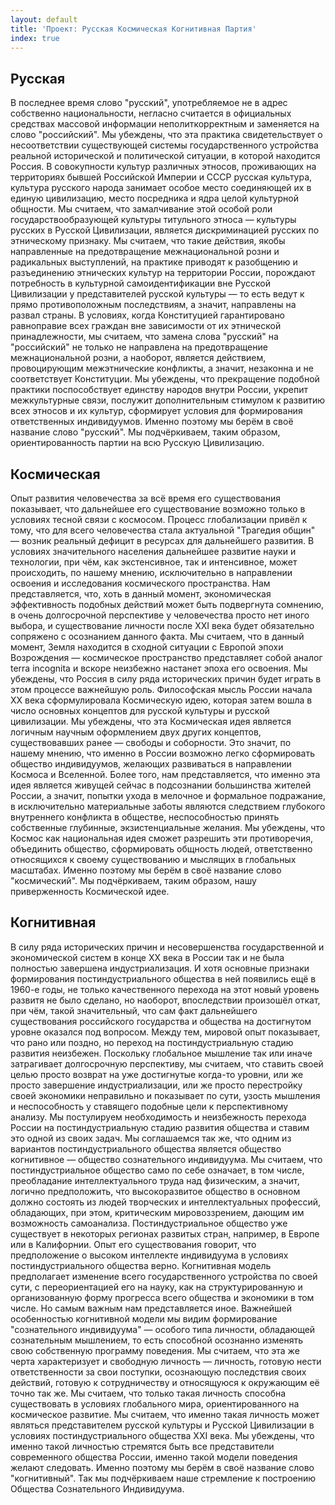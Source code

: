 ```yaml
---
layout: default
title: 'Проект: Русская Космическая Когнитивная Партия'
index: true
---
```


## Русская
В последнее время слово "русский", употребляемое не в адрес собственно национальности, негласно считается в официальных средствах массовой информации неполиткорректным и заменяется на слово "российский". Мы убеждены, что эта практика свидетельствует о несоответствии существующей системы государственного устройства реальной исторической и политической ситуации, в которой находится Россия. В совокупности культур различных этносов, проживающих на территориях бывшей Российской Империи и СССР русская культура, культура русского народа занимает особое место соединяющей их в единую цивилизацию, место посредника и ядра целой культурной общности. Мы считаем, что замалчивание этой особой роли государствообразующей культуры титульного этноса — культуры русских в Русской Цивилизации, является дискриминацией русских по этническому признаку. Мы считаем, что такие действия, якобы направленные на предотвращение межнациональной розни и радикальных выступлений, на практике приводят к разобщению и разъединению этнических культур на территории России, порождают потребность в культурной самоидентификации вне Русской Цивилизации у представителей русской культуры — то есть ведут к прямо противоположным последствиям, а значит, направлены на развал страны. В условиях, когда Конституцией гарантировано равноправие всех граждан вне зависимости от их этнической принадлежности, мы считаем, что замена слова "русский" на "российский" не только не направлена на предотвращение межнациональной розни, а наоборот, является действием, провоцирующим межэтнические конфликты, а значит, незаконна и не соответствует Конституции. Мы убеждены, что прекращение подобной практики поспособствует единству народов внутри России, укрепит межкультурные связи, послужит дополнительным стимулом к развитию всех этносов и их культур, сформирует условия для формирования ответственных индивидуумов. Именно поэтому мы берём в своё название слово "русский". Мы подчёркиваем, таким образом, ориентированность партии на всю Русскую Цивилизацию.

## Космическая
Опыт развития человечества за всё время его существования показывает, что дальнейшее его существование возможно только в условиях тесной связи с космосом. Процесс глобализации привёл к тому, что для всего человечества стала актуальной "Трагедия общин" — возник реальный дефицит в ресурсах для дальнейшего развития. В условиях значительного населения дальнейшее развитие науки и технологии, при чём, как экстенсивное, так и интенсивное, может происходить, по нашему мнению, исключительно в направлении освоения и исследования космического пространства. Нам представляется, что, хоть в данный момент, экономическая эффективность подобных действий может быть подвергнута сомнению, в очень долгосрочной перспективе у человечества просто нет иного выбора, и существование личности после XXI века будет обязательно сопряжено с осознанием данного факта. Мы считаем, что в данный момент, Земля находится в сходной ситуации с Европой эпохи Возрождения — космическое пространство представляет собой аналог terra incognita и вскоре неизбежно настанет эпоха его освоения. Мы убеждены, что Россия в силу ряда исторических причин будет играть в этом процессе важнейшую роль. Философская мысль России начала XX века сформулировала Космическую идею, которая затем вошла в число основных концептов для русской культуры и русской цивилизации. Мы убеждены, что эта Космическая идея является логичным научным оформлением двух других концептов, существовавших ранее — свободы и соборности. Это значит, по нашему мнению, что именно в России возможно легко сформировать общество индивидуумов, желающих развиваться в направлении Космоса и Вселенной. Более того, нам представляется, что именно эта идея является живущей сейчас в подсознании большинства жителей России, а значит, попытки ухода в мелочное и формальное подражание, в исключительно материальные заботы являются следствием глубокого внутреннего конфликта в обществе, неспособностью принять собственные глубинные, экзистенциальные желания. Мы убеждены, что Космос как национальная идея сможет разрешить эти противоречия, объединить общество, сформировать общность людей, ответственно относящихся к своему существованию и мыслящих в глобальных масштабах. Именно поэтому мы берём в своё название слово "космический". Мы подчёркиваем, таким образом, нашу приверженность Космической идее.

## Когнитивная
В силу ряда исторических причин и несовершенства государственной и экономической систем в конце XX века в России так и не была полностью завершена индустриализация. И хотя основные признаки формирования постиндустриального общества в ней появились ещё в 1960-е годы, не только качественного перехода на этот новый уровень развитя не было сделано, но наоборот, впоследствии произошёл откат, при чём, такой значительный, что сам факт дальнейшего существования российского государства и общества на достигнутом уровне оказался под вопросом. Между тем, мировой опыт показывает, что рано или поздно, но переход на постиндустриальную стадию развития неизбежен. Поскольку глобальное мышление так или иначе затрагивает долгосрочную перспективу, мы считаем, что ставить своей целью просто возврат на уже достигнутые когда-то уровни, или же просто завершение индустриализации, или же просто перестройку своей экономики неправильно и показывает по сути, узость мышления и неспособность у ставящего подобные цели к перспективному анализу. Мы постулируем необходимость и неизбежность перехода России на постиндустриальную стадию развития общества и ставим это одной из своих задач. Мы соглашаемся так же, что одним из вариантов постиндустриального общества является общество когнитивное — общество сознательного индивидуума. Мы считаем, что постиндустриальное общество само по себе означает, в том числе, преобладание интеллектуального труда над физическим, а значит, логично предположить, что высокоразвитое общество в основном должно состоять из людей творческих и интеллектуальных профессий, обладающих, при этом, критическим мировоззрением, дающим им возможность самоанализа. Постиндустриальное общество уже существует в некоторых регионах развитых стран, например, в Европе или в Калифорнии. Опыт его существования говорит, что предположение о высоком интеллекте индивидуума в условиях постиндустриального общества верно. Когнитивная модель предполагает изменение всего государственного устройства по своей сути, с переориентацией его на науку, как на структурированную и организованную форму прогресса всего общества и экономики в том числе. Но самым важным нам представляется иное. Важнейшей особенностью когнитивной модели мы видим формирование "сознательного индивидуума" — особого типа личности, обладающей сознательным мышлением, то есть способной осознанно изменять свою собственную программу поведения. Мы считаем, что эта же черта характеризует и свободную личность — личность, готовую нести ответственности за свои поступки, осознающую последствия своих действий, готовую к сотрудничеству и относящуюся к окружающим её точно так же. Мы считаем, что только такая личность способна существовать в условиях глобального мира, ориентированного на космическое развитие. Мы считаем, что именно такая личность может являться представителем русской культуры и Русской Цивилизации в условиях постиндустриального общества XXI века. Мы убеждены, что именно такой личностью стремятся быть все представители современного общества России, именно такой модели поведения желают следовать. Именно поэтому мы берём в своё название слово "когнитивный". Так мы подчёркиваем наше стремление к построению Общества Сознательного Индивидуума.